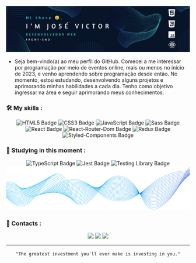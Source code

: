 <img src="./assets/git-hub-banner.png" alt="Banner" />

- Seja bem-vindo(a) ao meu perfil do GitHub. Comecei a me interessar por programação por meio de eventos online, mais ou menos no início de 2023, e venho aprendendo sobre programação desde então. No momento, estou estudando, desenvolvendo alguns projetos e aprimorando minhas habilidades a cada dia. Tenho como objetivo ingressar na área e seguir aprimorando meus conhecimentos.

### 🛠️ My skills :

<div align="center">
  
<img src="https://img.shields.io/badge/HTML5-E34F26?style=for-the-badge&logo=html5&logoColor=white" alt="HTML5 Badge" />
<img src="https://img.shields.io/badge/CSS3-1572B6?style=for-the-badge&logo=css3&logoColor=white" alt="CSS3 Badge" />
<img src="https://img.shields.io/badge/JavaScript-F7DF1E?style=for-the-badge&logo=javascript&logoColor=black" alt="JavaScript Badge" />
<img src="https://img.shields.io/badge/Sass-CC6699?style=for-the-badge&logo=sass&logoColor=white" alt="Sass Badge" />
<img src="https://img.shields.io/badge/React-20232A?style=for-the-badge&logo=react" alt="React Badge" />
<img src="https://img.shields.io/badge/React_Router-CA4245?style=for-the-badge&logo=react-router&logoColor=white" alt="React-Router-Dom Badge" />
<img src="https://img.shields.io/badge/Redux-593D88?style=for-the-badge&logo=redux&logoColor=white" alt="Redux Badge" />
<img src="https://img.shields.io/badge/styled--components-DB7093?style=for-the-badge&logo=styled-components&logoColor=white" alt="Styled-Components Badge"/>

</div>

### 🧠 Studying in this moment :

<div align="center">
<img src="https://img.shields.io/badge/TypeScript-007ACC?style=for-the-badge&logo=typescript&logoColor=white" alt="TypeScript Badge" />
<img src="https://img.shields.io/badge/Jest-323330?style=for-the-badge&logo=Jest&logoColor=white&color=red" alt="Jest Badge" />
<img src="https://img.shields.io/badge/testing%20library-323330?style=for-the-badge&logo=testing-library&logoColor=red" alt="Testing Library Badge" />
  
<img src="./assets/abstrato-azul-redemoinho.png" width="100%" height="120" alt="Computer Illustration" />
</div>

### 📒 Contacts :

<div align="center">

<a href="https://wa.me/5571986200315" target="_blank"><img src="https://img.shields.io/badge/WhatsApp-25D366?style=for-the-badge&logo=whatsapp&logoColor=white" /></a>
<a href="mailto:jose08.victor@gmail.com" target="_blank"><img src="https://img.shields.io/badge/Gmail-D14836?style=for-the-badge&logo=gmail&logoColor=white" /></a>
<a href="https://www.linkedin.com/in/josevictor08/" target="_blank"><img src="https://img.shields.io/badge/LinkedIn-0077B5?style=for-the-badge&logo=linkedin&logoColor=white" /></a>

<hr>

``` "The greatest investment you'll ever make is investing in you." ```

</div>
